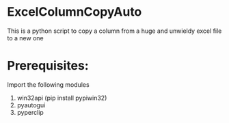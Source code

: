 # ExcelColumnCopyAuto
This is a python script to copy a column from a huge and unwieldy excel file to a new one

# Prerequisites:

Import the following modules
1. win32api   (pip install pypiwin32)
2. pyautogui
3. pyperclip

